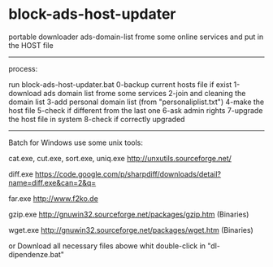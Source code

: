 # block-ads-host-updater
portable downloader ads-domain-list frome some online services and put in the HOST file

*************************************************************
process:

run  block-ads-host-updater.bat
0-backup current hosts file if exist
1-download ads domain list frome some services
2-join and cleaning the domain list
3-add personal domain list (from "personaliplist.txt")
4-make the host file
5-check if different from the last one
6-ask admin rights
7-upgrade the host file in system
8-check if correctly upgraded

*************************************************************

Batch for Windows use some unix tools:

cat.exe, cut.exe, sort.exe, uniq.exe
http://unxutils.sourceforge.net/

diff.exe
https://code.google.com/p/sharpdiff/downloads/detail?name=diff.exe&can=2&q=

far.exe
http://www.f2ko.de

gzip.exe
http://gnuwin32.sourceforge.net/packages/gzip.htm (Binaries)

wget.exe
http://gnuwin32.sourceforge.net/packages/wget.htm (Binaries)

or Download all necessary files abowe whit double-click in "dl-dipendenze.bat"
